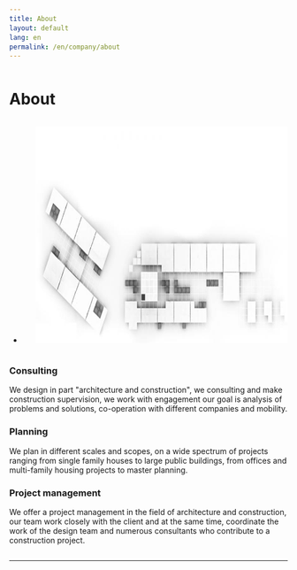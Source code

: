 ```yaml
---
title: About
layout: default
lang: en
permalink: /en/company/about
---
```

<div class="row">
  <div class="large-12 small-12 columns">
    <div id="a-area-12-sub-title" class="a-area a-normal a-area-sub-title singleton aRichText clearfix">
      <div id="a-slots-12-sub-title" class="a-slots clearfix">
        <div class="a-slot a-normal aRichText clearfix" data-pageid="12" data-name="sub-title" data-permid="1" id="a-slot-12-sub-title-1">
          <div class="a-slot-content clearfix" id="a-slot-content-12-sub-title-1">
            <h1>About</h1>
          </div>
        </div>
      </div>
    </div>
    <hr>
  </div>
</div>
<div class="row">
  <div class="large-8 small-12 columns">
    <div id="a-area-12-first-column" class="a-area a-normal a-area-first-column clearfix">
      <div id="a-slots-12-first-column" class="a-slots clearfix">
        <div class="a-slot a-normal normal aSlideshow clearfix" data-pageid="12" data-name="first-column" data-permid="2" id="a-slot-12-first-column-2">
          <div class="a-slot-content clearfix" id="a-slot-content-12-first-column-2">
            <ul id="a-slideshow-12-first-column-2" class="a-slideshow clearfix single-image transition-normal">
              <li class="a-slideshow-item" id="a-slideshow-item-12-first-column-2-0" title="" style="display: list-item;">
                <ul>
                  <li class="a-slideshow-image" style="display:block">
                    <img alt="9a new" src="/uploads/media_items/9a-new.800.391.s.jpg" width="800" height="391">
                  </li>
                </ul>
              </li>
            </ul>
          </div>
        </div>
      </div>
    </div>
  </div>
  <div class="large-4 small-12 columns">
    <div id="a-area-12-second-column" class="a-area a-normal a-area-second-column clearfix">
      <div id="a-slots-12-second-column" class="a-slots clearfix">
        <div class="a-slot a-normal  aRichText clearfix" data-pageid="12" data-name="second-column" data-permid="1" id="a-slot-12-second-column-1">
          <div class="a-slot-content clearfix" id="a-slot-content-12-second-column-1">
            <h3>Consulting</h3>
            <p>We design in part "architecture and construction", we consulting and make construction supervision, we work with engagement our goal is analysis of problems and solutions, co-operation with different companies and mobility.</p>
          </div>
        </div>
        <div class="a-slot a-normal  aRichText clearfix" data-pageid="12" data-name="second-column" data-permid="2" id="a-slot-12-second-column-2">
          <div class="a-slot-content clearfix" id="a-slot-content-12-second-column-2">
            <h3>Planning</h3>
            <p>We plan in different scales and scopes, on a wide spectrum of projects ranging from single family houses to large public buildings, from offices and multi-family housing projects to master planning.</p>
          </div>
        </div>
        <div class="a-slot a-normal  aRichText clearfix" data-pageid="12" data-name="second-column" data-permid="3" id="a-slot-12-second-column-3">
          <div class="a-slot-content clearfix" id="a-slot-content-12-second-column-3">
            <h3>Project management</h3>
            <p>We offer a project management in the field of architecture and construction, our team work closely with the client and at the same time, coordinate the work of the design team and numerous consultants who contribute to a construction project.</p>
          </div>
        </div>
      </div>
    </div>
  </div>
  <hr>
</div>